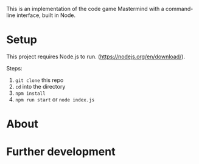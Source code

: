 This is an implementation of the code game Mastermind with a command-line interface, built in Node.

# Setup

This project requires Node.js to run. (https://nodejs.org/en/download/).

Steps:

1. `git clone` this repo
2. `cd` into the directory 
3. `npm install` 
4. `npm run start` or `node index.js`

# About




# Further development